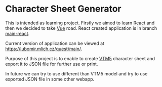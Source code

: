 # Character Sheet Generator

This is intended as learning project. Firstly we aimed to learn [React](https://reactjs.org/) and then we decided to take [Vue](https://vuejs.org/) road. React created application is in branch [main-react](https://github.com/haterzlin/character-sheet/tree/main-react).

Current version of application can be viewed at https://lubomir.mlich.cz/quest/main/.

Purpose of this project is to enable to create [VTM5](https://whitewolf.fandom.com/wiki/Vampire:_The_Masquerade_5th_Edition) character sheet and export it to JSON file for further use or print.

In future we can try to use different than VTM5 model and try to use exported JSON file in some other webapp.
